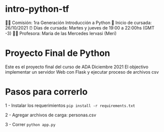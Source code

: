 # intro-python-tf
 
🙋‍♀️ Comisión: 1ra Generación Introducción a Python
📅 Inicio de cursada: 26/10/2021
⏰ Días de cursada: Martes y jueves de 19:00 a 22:00hs (GMT -3)
👩‍🏫 Profesora: Maria de las Mercedes Iervasi (Meri)

# Proyecto Final de Python

Este es el proyecto final del curso de ADA Diciembre 2021
El objectivo implementar un servidor Web con Flask y ejecutar proceso de archivos csv

# Pasos para correrlo

1 - Instalar los requerimientos
`pip install -r requirements.txt`

2 - Agregar archivos de carga: personas.csv

3 - Correr
`python app.py`
